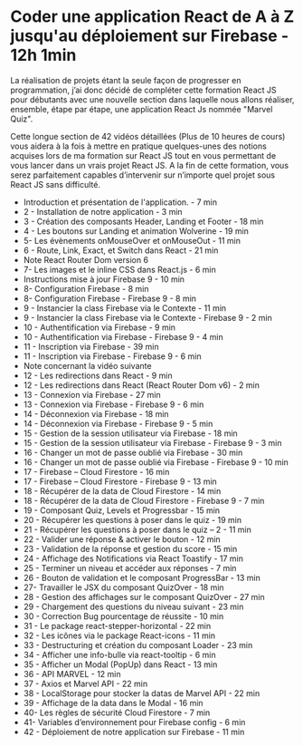 # Coder une application React de A à Z jusqu'au déploiement sur Firebase - 12h 1min

La réalisation de projets étant la seule façon de progresser en programmation, j’ai donc décidé de compléter cette formation React JS pour débutants avec une nouvelle section dans laquelle nous allons réaliser, ensemble, étape par étape, une application React Js nommée "Marvel Quiz".

Cette longue section de 42 vidéos détaillées (Plus de 10 heures de cours) vous aidera à la fois à mettre en pratique quelques-unes des notions acquises lors de ma formation sur React JS tout en vous permettant de vous lancer dans un vrais projet React JS. A la fin de cette formation, vous serez parfaitement capables d’intervenir sur n’importe quel projet sous React JS sans difficulté.

- Introduction et présentation de l'application. - 7 min
- 2 - Installation de notre application - 3 min
- 3 - Création des composants Header, Landing et Footer - 18 min
- 4 - Les boutons sur Landing et animation Wolverine - 19 min
- 5- Les évènements onMouseOver et onMouseOut - 11 min
- 6 - Route, Link, Exact, et Switch dans React - 21 min
- Note React Router Dom version 6
- 7- Les images et le inline CSS dans React.js - 6 min
- Instructions mise à jour Firebase 9 - 10 min
- 8- Configuration Firebase - 8 min
- 8- Configuration Firebase - Firebase 9 - 8 min
- 9 - Instancier la class Firebase via le Contexte - 11 min
- 9 - Instancier la class Firebase via le Contexte - Firebase 9 - 2 min
- 10 - Authentification via Firebase - 9 min
- 10 - Authentification via Firebase - Firebase 9 - 4 min
- 11 - Inscription via Firebase - 39 min
- 11 - Inscription via Firebase - Firebase 9 - 6 min
- Note concernant la vidéo suivante
- 12 - Les redirections dans React - 9 min
- 12 - Les redirections dans React (React Router Dom v6) - 2 min
- 13 - Connexion via Firebase - 27 min
- 13 - Connexion via Firebase - Firebase 9 - 6 min
- 14 - Déconnexion via Firebase - 18 min
- 14 - Déconnexion via Firebase - Firebase 9 - 5 min
- 15 - Gestion de la session utilisateur via Firebase - 18 min
- 15 - Gestion de la session utilisateur via Firebase - Firebase 9 - 3 min
- 16 - Changer un mot de passe oublié via Firebase - 30 min
- 16 - Changer un mot de passe oublié via Firebase - Firebase 9 - 10 min
- 17 - Firebase – Cloud Firestore - 16 min
- 17 - Firebase – Cloud Firestore - Firebase 9 - 13 min
- 18 - Récupérer de la data de Cloud Firestore - 14 min
- 18 - Récupérer de la data de Cloud Firestore - Firebase 9 - 7 min
- 19 - Composant Quiz, Levels et Progressbar - 15 min
- 20 - Récupérer les questions à poser dans le quiz - 19 min
- 21 - Récupérer les questions à poser dans le quiz – 2 - 11 min
- 22 - Valider une réponse & activer le bouton - 12 min
- 23 - Validation de la réponse et gestion du score - 15 min
- 24 - Affichage des Notifications via React Toastify - 17 min
- 25 - Terminer un niveau et accéder aux réponses - 7 min
- 26 - Bouton de validation et le composant ProgressBar - 13 min
- 27- Travailler le JSX du composant QuizOver - 18 min
- 28 - Gestion des affichages sur le composant QuizOver - 27 min
- 29 - Chargement des questions du niveau suivant - 23 min
- 30 - Correction Bug pourcentage de réussite - 10 min
- 31 - Le package react-stepper-horizontal - 22 min
- 32 - Les icônes via le package React-icons - 11 min
- 33 - Destructuring et création du composant Loader - 23 min
- 34 - Afficher une info-bulle via react-tooltip - 6 min
- 35 - Afficher un Modal (PopUp) dans React - 13 min
- 36 - API MARVEL - 12 min
- 37 - Axios et Marvel API - 22 min
- 38 - LocalStorage pour stocker la datas de Marvel API - 22 min
- 39 - Affichage de la data dans le Modal - 16 min
- 40- Les règles de sécurité Cloud Firestore - 7 min
- 41- Variables d’environnement pour Firebase config - 6 min
- 42 - Déploiement de notre application sur Firebase - 11 min
